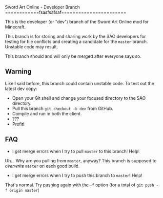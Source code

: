 Sword Art Online - Developer Branch
============fsasfsafsaf=======================

This is the developer (or "dev") branch of the Sword Art Online mod for Minecraft.

This branch is for storing and sharing work by the SAO developers for testing for file conflicts and creating a candidate for the `master` branch. Unstable code may result.

This branch should and will only be merged after everyone says so.

Warning
-------

Like I said before, this branch could contain unstable code. To test out the latest dev copy:
* Open your Git shell and change your focused directory to the SAO directory.
* Pull this branch `git checkout -b dev` from GitHub.
* Compile and run in both the client.
* ???
* Profit!

FAQ
---

* I get merge errors when I try to pull `master` to this branch! Help!

Uh... Why are you pulling from `master`, anyway? This branch is supposed to *overwrite* `master` on each good build.

* I get merge errors when I try to push this branch to `master`! Help!

That's normal. Try pushing again with the `-f` option (for a total of `git push -f origin master`)
